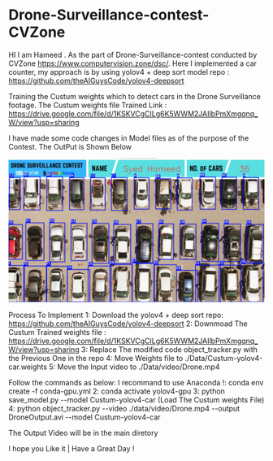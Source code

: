 # Drone-Surveillance-contest-CVZone

HI I am Hameed . As the part of Drone-Surveillance-contest conducted by CVZone https://www.computervision.zone/dsc/. Here I implemented a car counter, my approach is by using yolov4 + deep sort model repo : https://github.com/theAIGuysCode/yolov4-deepsort

Training the Custum weights which to detect cars in the Drone Surveillance footage. The Custum weights file Trained Link : https://drive.google.com/file/d/1KSKVCgCILg6K5WWM2JAIlbPmXmgqnq_W/view?usp=sharing
 
I have made some code changes in Model files as of the purpose of the Contest. The OutPut is Shown Below

![alt text](https://github.com/HameedSyed02/Drone-Surveillance-contest-CVZone/blob/main/ss.png?raw=true)


Process To Implement
1: Download the yolov4 + deep sort repo:   https://github.com/theAIGuysCode/yolov4-deepsort
2: Downmoad The Custum Trained weights file : https://drive.google.com/file/d/1KSKVCgCILg6K5WWM2JAIlbPmXmgqnq_W/view?usp=sharing
3: Replace The modified code object_tracker.py with the Previous One in the repo
4: Move Weights file to ./Data/Custum-yolov4-car.weights
5: Move the Input video to ./Data/video/Drone.mp4

Follow the commands as below:  I recommand to use Anaconda 
!: conda env create -f conda-gpu.yml
2: conda activate yolov4-gpu
3: python save_model.py --model Custum-yolov4-car     (Load The Custum weights File)
4: python object_tracker.py --video ./data/video/Drone.mp4 --output DroneOutput.avi --model Custum-yolov4-car

The Output Video will be in the main diretory

I hope you Like it | Have a Great Day !  

